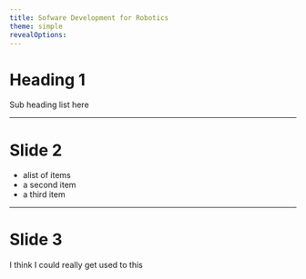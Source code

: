 ```yaml
---
title: Sofware Development for Robotics
theme: simple
revealOptions:
---
```




# Heading 1

Sub heading list here

---

# Slide 2

- alist of items
- a second item
- a third item

---

# Slide 3

I think I could really get used to this




